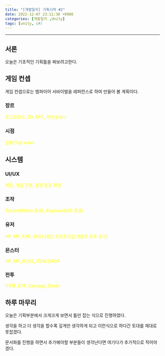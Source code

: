 ```yaml
---
title: "[개발일지] 기획시작 #2"
date: 2022-12-07 23:11:30 +0900
categories: [개발일지 ,Unity]
tags: [unity, c#]
---
```


<hr>

## 서론

오늘은 기초적인 기획틀을 짜보려고한다.


## 게임 컨셉
게임 컨셉으로는 벰파이어 서바이벌을 레퍼런스로 하여 만들어 볼 계획이다.

### 장르
<font style='color : yellow'>
로그라이크, 2D, RPG, 핵앤슬래시
</font>

### 시점
<font style='color : yellow'>
탑뷰(Top view)
</font>

## 시스템

### UI/UX
<font style='color : yellow'>
메인, 게임 진행, 설정 등등 화면
</font>

### 조작
<font style='color : yellow'>
Touch(Mobile 환경), Keyboard(PC 환경)
</font>

### 유저
<font style='color : yellow'>
HP, MP, EXP, SKILL(일단 프로토타입 개발후 추후 생각)
</font>

### 몬스터
<font style='color : yellow'>
HP, MP, BOSS, ITEM DROP
</font>

### 전투

<font style='color : yellow'>
ITEM, EXP, Demage, Death
</font>


## 하루 마무리
오늘은 기획부분에서 크게크게 보면서 틀만 잡는 식으로 진행하였다.

생각을 하고 더 생각을 할수록 깊게만 생각하게 되고 이런식으로 하다간 토대를 제대로 못잡겠다.

문서화를 진행을 하면서 추가해야할 부분들이 생각난다면 여기다가 추가적으로 적어야겠다.



 
